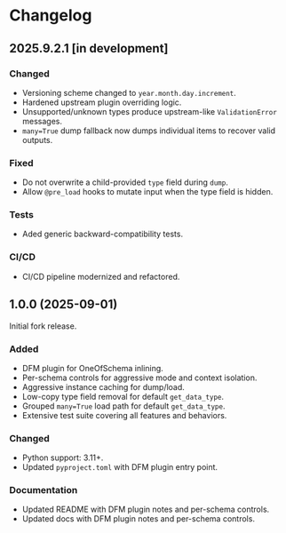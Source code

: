 # Changelog

## 2025.9.2.1 [in development]
### Changed
- Versioning scheme changed to `year.month.day.increment`.
- Hardened upstream plugin overriding logic.
- Unsupported/unknown types produce upstream-like `ValidationError` messages.
- `many=True` dump fallback now dumps individual items to recover valid outputs.

### Fixed
- Do not overwrite a child-provided `type` field during `dump`.
- Allow `@pre_load` hooks to mutate input when the type field is hidden.

### Tests
- Aded generic backward-compatibility tests.

### CI/CD
- CI/CD pipeline modernized and refactored.

## 1.0.0 (2025-09-01)
Initial fork release.

### Added
- DFM plugin for OneOfSchema inlining.
- Per-schema controls for aggressive mode and context isolation.
- Aggressive instance caching for dump/load.
- Low-copy type field removal for default `get_data_type`.
- Grouped `many=True` load path for default `get_data_type`.
- Extensive test suite covering all features and behaviors.

### Changed
- Python support: 3.11+.
- Updated `pyproject.toml` with DFM plugin entry point.

### Documentation
- Updated README with DFM plugin notes and per-schema controls.
- Updated docs with DFM plugin notes and per-schema controls.
